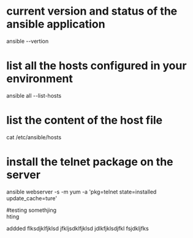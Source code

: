 # current version and status of the ansible application 
ansible --vertion 

# list all the hosts configured in your environment 
ansible all --list-hosts

# list the content of the host file 
cat /etc/ansible/hosts 

# install the telnet package on the server 
ansible webserver -s -m yum -a 'pkg=telnet state=installed update_cache=ture'

#testing somethjing  
hting


addded flksdjklfjklsd
jfkljsdklfjklsd
jdlkfjklsdjfkl
fsjdkljfks
